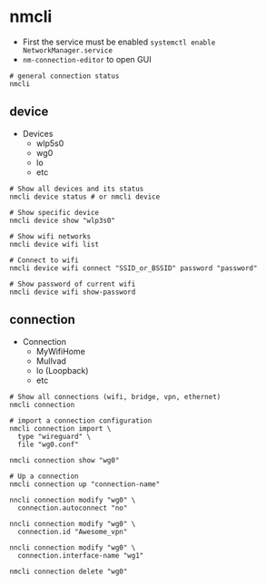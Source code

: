 # nmcli

- First the service must be enabled `systemctl enable NetworkManager.service`
- `nm-connection-editor` to open GUI

```shell
# general connection status
nmcli
```

## device

- Devices
  - wlp5s0
  - wg0
  - lo
  - etc

```shell
# Show all devices and its status
nmcli device status # or nmcli device

# Show specific device
nmcli device show "wlp3s0"

# Show wifi networks
nmcli device wifi list

# Connect to wifi
nmcli device wifi connect "SSID_or_BSSID" password "password"

# Show password of current wifi
nmcli device wifi show-password
```

## connection

- Connection
  - MyWifiHome
  - Mullvad
  - lo (Loopback)
  - etc

```shell
# Show all connections (wifi, bridge, vpn, ethernet)
nmcli connection
```

```shell
# import a connection configuration
nmcli connection import \
  type "wireguard" \
  file "wg0.conf"
```

```shell
nmcli connection show "wg0"
```

```shell
# Up a connection
nmcli connection up "connection-name"
```

```shell
nncli connection modify "wg0" \
  connection.autoconnect "no"

nncli connection modify "wg0" \
  connection.id "Awesome_vpn"

nncli connection modify "wg0" \
  connection.interface-name "wg1"
```

```shell
nmcli connection delete "wg0"
```
